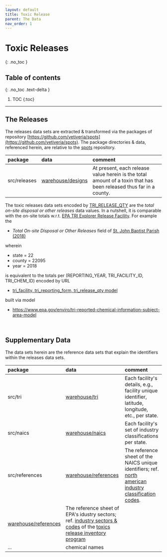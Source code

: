 ```yaml
---
layout: default
title: Toxic Release
parent: The Data
nav_order: 1
---
```


# Toxic Releases
{: .no_toc }

## Table of contents
{: .no_toc .text-delta }

1. TOC
{:toc}

---

## The Releases

The releases data sets are extracted & transformed via the packages of repository [https://github.com/vetiveria/spots](https://github.com/vetiveria/spots).  The package directories & data, referenced herein, are relative to the [spots](https://github.com/vetiveria/spots) repository.

package |data |comment
:--- |:--- |:---
src/releases | [warehouse/designs](https://github.com/vetiveria/spots/tree/master/warehouse/designs) | At present, each release value herein is the total amount of a toxin that has been released thus far in a county.

The toxic releases data sets encoded by [TRI_RELEASE_QTY](https://enviro.epa.gov/enviro/ef_metadata_html.ef_metadata_table?p_table_name=tri_release_qty&p_topic=tri) are the *total on-site disposal or other releases* data values.  In a nutshell, it is comparable with the on-site totals w.r.t. [EPA TRI Explorer Release Facility](https://enviro.epa.gov/triexplorer/tri_release.facility).  For example the

* *Total On-site Disposal or Other Releases* field of [St. John Baptist Parish (2018)](https://enviro.epa.gov/triexplorer/release_fac?p_view=COFA&trilib=TRIQ1&sort=_VIEW_&sort_fmt=1&state=22&county=22095&chemical=All+chemicals&industry=ALL&year=2018&tab_rpt=1&fld=TRIID&fld=LNGLAT&fld=RELLBY&fld=TSFDSP)

wherein

* state = 22
* county = 22095
* year = 2018

is equivalent to the totals per (REPORTING_YEAR, TRI_FACILITY_ID, TRI_CHEM_ID) encoded by URL

* [tri_facility, tri_reporting_form, tri_release_qty model](https://data.epa.gov/efservice/TRI_FACILITY/STATE_ABBR/LA/STATE_COUNTY_FIPS_CODE/22095/TRI_REPORTING_FORM/REPORTING_YEAR/2018/TRI_RELEASE_QTY/CSV)

built via model

* https://www.epa.gov/enviro/tri-reported-chemical-information-subject-area-model

<br>

## Supplementary Data

The data sets herein are the reference data sets that explain the identifiers within the releases data sets.  

package |data |comment
:--- |:--- |:---
src/tri | [warehouse/tri](https://github.com/vetiveria/spots/tree/master/warehouse/tri) | Each facility's details, e.g., facility unique identifier, latitude, longitude, etc., per state.
src/naics | [warehouse/naics](https://github.com/vetiveria/spots/tree/master/warehouse/naics) | Each facility's set of industry classifications per state.
src/references | [warehouse/references](https://github.com/vetiveria/spots/tree/master/warehouse/references/naics.csv) | The reference sheet of the NAICS unique identifiers; ref. [north american industry classification codes](https://www.census.gov/naics/).
 | [warehouse/references](https://github.com/vetiveria/spots/tree/master/warehouse/references/industries.csv) | The reference sheet of EPA's idustry sectors; ref. [industry sectors & codes](https://www.epa.gov/toxics-release-inventory-tri-program/tri-covered-industry-sectors) of the [toxics release inventory program](https://www.epa.gov/toxics-release-inventory-tri-program)
 | ... | chemical names
